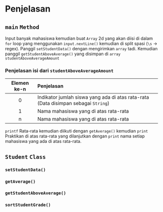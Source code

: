 # Penjelasan

## `main` `Method`

Input banyak mahasiswa kemudian buat `Array` 2d yang akan diisi di dalam `for` loop yang menggunakan `input.nextLine()` kemudian di split spasi (`\s` -> regex). Panggil `setStudentData()` dengan mengirimkan `array` tadi. Kemudian panggil `getStudentAboveAverage()` yang disimpan di `array` `studentAboveAverageAmount`

### Penjelasan isi dari `studentAboveAverageAmount`

|Elemen ke-n|Penjelasan|
|:---:|:---|
|0|Indikator jumlah siswa yang ada di atas rata-rata (Data disimpan sebagai `String`)|
|1|Nama mahasiswa yang di atas rata-rata|
|n|Nama mahasiswa yang di atas rata-rata|

`printf` Rata-rata kemudian diikuti dengan `getAverage()` kemudian `print` Praktikan di atas rata-rata yang dilanjutkan dengan `print` nama setiap mahasiswa yang ada di atas rata-rata.

## `Student` `Class`

### `setStudentData()`

### `getAverage()`

### `getStudentAboveAverage()`

### `sortStudentGrade()`
